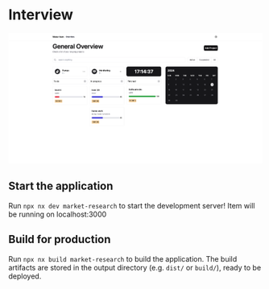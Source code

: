 # Interview

![Local Image](./format-screen.png)

## Start the application

Run `npx nx dev market-research` to start the development server!
Item will be running on localhost:3000

## Build for production

Run `npx nx build market-research` to build the application. The build artifacts are stored in the output directory (e.g. `dist/` or `build/`), ready to be deployed.

###

